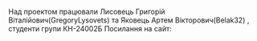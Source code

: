 Над проектом працювали Лисовець Григорій Віталійович(GregoryLysovets) та Яковець Артем Вікторович(Belak32) , студенти групи КН-24002Б Посилання на сайт: 
